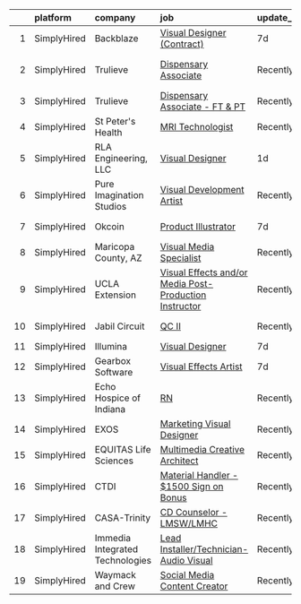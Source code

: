 

|    | platform    | company                         | job                                                                                                                                                               | update_time   | location                  |
|---:|:------------|:--------------------------------|:------------------------------------------------------------------------------------------------------------------------------------------------------------------|:--------------|:--------------------------|
|  1 | SimplyHired | Backblaze                       | [Visual Designer (Contract)](https://www.simplyhired.com/job/X6gwh0zlCS2Tou0tAvzLuBKtNP9tzIANratJQm3oiP7xy2FnCAvaQQ?q=visual+effects)                             | 7d            | San Mateo, CA             |
|  2 | SimplyHired | Trulieve                        | [Dispensary Associate](https://www.simplyhired.com/job/nZkysGSLeCmzs6Mad4KcxlAeyiGO4Q7hpcfdBds8VJom8Qeev18qpw?q=visual+effects)                                   | Recently      | Phoenix, AZ +22 locations |
|  3 | SimplyHired | Trulieve                        | [Dispensary Associate - FT & PT](https://www.simplyhired.com/job/YKB6fUX7ugwu85sBpwz3TJhWGh-cwxCkypmmElwy5UHtoneFaOs2gQ?q=visual+effects)                         | Recently      | Phoenix, AZ               |
|  4 | SimplyHired | St Peter's Health               | [MRI Technologist](https://www.simplyhired.com/job/6wSxLi8uNm9uaIFWj8BWoSitA-CjAX2zYWZK8hTRgstkym9sCRkCCQ?q=visual+effects)                                       | Recently      | Helena, MT                |
|  5 | SimplyHired | RLA Engineering, LLC            | [Visual Designer](https://www.simplyhired.com/job/T7e2Suvi2s6dxb6CyNxKzwG9rjSj8aKtY4mG_KuWLHvFMT6U3dQUKg?q=visual+effects)                                        | 1d            | Remote                    |
|  6 | SimplyHired | Pure Imagination Studios        | [Visual Development Artist](https://www.simplyhired.com/job/u3Ce0qDkoB4jPujFyWA_pOjySvkBJ7SmBclJFkATwkjx3a0XU_1R2g?q=visual+effects)                              | Recently      | Rochester, NY +1 location |
|  7 | SimplyHired | Okcoin                          | [Product Illustrator](https://www.simplyhired.com/job/mL-Z4mwQLxeXhimvBJcZr-j2vSiQYzFN2pDoIcSdX75dHzYka28MQw?q=visual+effects)                                    | 7d            | San Jose, CA              |
|  8 | SimplyHired | Maricopa County, AZ             | [Visual Media Specialist](https://www.simplyhired.com/job/0dASYTdCTz0lFnDhDJqvISCiYqV0BRUd0v7RTd0rRaYUtQQT45_DMw?q=visual+effects)                                | Recently      | Phoenix, AZ               |
|  9 | SimplyHired | UCLA Extension                  | [Visual Effects and/or Media Post-Production Instructor](https://www.simplyhired.com/job/s9QNUrh9jAtXHraSMcrJLd0FARf_gel_SNxuZ78YEOu4kqoShKkUgg?q=visual+effects) | Recently      | Los Angeles, CA           |
| 10 | SimplyHired | Jabil Circuit                   | [QC II](https://www.simplyhired.com/job/tSpPsRNKFlM3L1ZFfHMFYHETtWsOFYLa1MHCWRSgQwSnwBvDrXb7DA?q=visual+effects)                                                  | Recently      | San Jose, CA              |
| 11 | SimplyHired | Illumina                        | [Visual Designer](https://www.simplyhired.com/job/LQaEe9EFo3YnZkZsSBQJVgxmaiQnBoZ2UT6n_iVJdBCZTbO1mJNGvw?q=visual+effects)                                        | 7d            | Remote                    |
| 12 | SimplyHired | Gearbox Software                | [Visual Effects Artist](https://www.simplyhired.com/job/KgWsYvKgRTCPyzr5fy3MA5ZBn903UztRQKXSsMWBzit7EHJLOxnTrw?q=visual+effects)                                  | 7d            | Frisco, TX                |
| 13 | SimplyHired | Echo Hospice of Indiana         | [RN](https://www.simplyhired.com/job/hyP0vxoUzVBIZHonU4N4TXlD6xTW-IinPv2SLXuZUsa3jBI1HOJM7w?q=visual+effects)                                                     | Recently      | Highland, IN              |
| 14 | SimplyHired | EXOS                            | [Marketing Visual Designer](https://www.simplyhired.com/job/lAemOQnkHe_6cnX-gOYEeJxgJ_BMhJmj4oKqnEr-ZQDrR0gl4rTVcA?q=visual+effects)                              | Recently      | Phoenix, AZ               |
| 15 | SimplyHired | EQUITAS Life Sciences           | [Multimedia Creative Architect](https://www.simplyhired.com/job/ichTX3k1Ejo7tX1GyCNQsvRJKJYEbv4IqWgcjyZm74n5FB1102LY-Q?q=visual+effects)                          | Recently      | Essex, VT                 |
| 16 | SimplyHired | CTDI                            | [Material Handler - $1500 Sign on Bonus](https://www.simplyhired.com/job/0FFhkxuqr5pVfKOWiTLby9Ei-Cn8N07uN6hpzhRZZpCTrQCWa4fFOQ?q=visual+effects)                 | Recently      | Pleasant Prairie, WI      |
| 17 | SimplyHired | CASA-Trinity                    | [CD Counselor - LMSW/LMHC](https://www.simplyhired.com/job/f2J0_6wDVHFHa_WeUsTLyrmUJ2ZTyQB0196GTVw_SF-Q1iaAuKIHhA?q=visual+effects)                               | Recently      | Dansville, NY             |
| 18 | SimplyHired | Immedia Integrated Technologies | [Lead Installer/Technician-Audio Visual](https://www.simplyhired.com/job/IL_TH2SXPlz2tOw2DDE_I22xSpEewZlkJne33ZaAXd-CmCI5oTmI_A?q=visual+effects)                 | Recently      | Scottsdale, AZ            |
| 19 | SimplyHired | Waymack and Crew                | [Social Media Content Creator](https://www.simplyhired.com/job/N7E6qitrWm4yhtgv73OFmVNVvGzpeVwlB9OY1R3mF98K87GwgrVNOw?q=visual+effects)                           | Recently      | Little Rock, AR           |